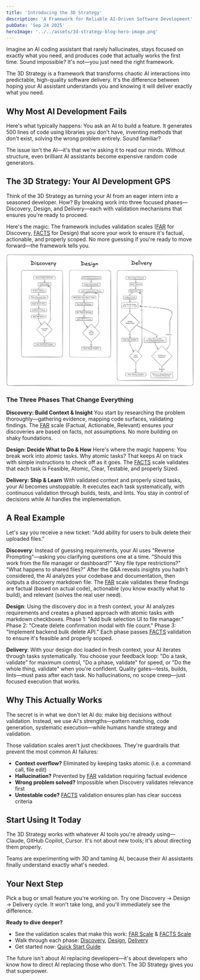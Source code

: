 ```yaml
---
title: 'Introducing the 3D Strategy'
description: 'A Framework for Reliable AI-Driven Software Development'
pubDate: 'Sep 24 2025'
heroImage: '../../assets/3d-strategy-blog-hero-image.png'
---
```


Imagine an AI coding assistant that rarely hallucinates, stays focused on exactly what you need, and produces code that actually works the first time. Sound impossible? It's not—you just need the right framework.

The 3D Strategy is a framework that transforms chaotic AI interactions into predictable, high-quality software delivery. It's the difference between hoping your AI assistant understands you and knowing it will deliver exactly what you need.

## Why Most AI Development Fails

Here's what typically happens: You ask an AI to build a feature. It generates 500 lines of code using libraries you don't have, inventing methods that don't exist, solving the wrong problem entirely. Sound familiar?

The issue isn't the AI—it's that we're asking it to read our minds. Without structure, even brilliant AI assistants become expensive random code generators.

## The 3D Strategy: Your AI Development GPS

Think of the 3D Strategy as turning your AI from an eager intern into a seasoned developer. How? By breaking work into three focused phases—Discovery, Design, and Delivery—each with  validation mechanisms that ensures you're ready to proceed.

Here's the magic: The framework includes validation scales ([FAR](https://github.com/patrob/3d-strategy/blob/main/docs/scales/far-scale.md) for Discovery, [FACTS](https://github.com/patrob/3d-strategy/blob/main/docs/scales/facts-scale.md) for Design) that score your work to ensure it's factual, actionable, and properly scoped. No more guessing if you're ready to move forward—the framework tells you.

![3D Strategy Workflow Diagram](../../assets/3d-strategy-workflow.png)

### The Three Phases That Change Everything

**Discovery: Build Context & Insight**
You start by researching the problem thoroughly—gathering evidence, mapping code surfaces, validating findings. The [FAR](https://github.com/patrob/3d-strategy/blob/main/docs/scales/far-scale.md) scale (Factual, Actionable, Relevant) ensures your discoveries are based on facts, not assumptions. No more building on shaky foundations.

**Design: Decide What to Do & How**
Here's where the magic happens: You break work into atomic tasks. Why atomic tasks? That keeps AI on track with simple instructions to check off as it goes. The [FACTS](https://github.com/patrob/3d-strategy/blob/main/docs/scales/facts-scale.md) scale validates that each task is Feasible, Atomic, Clear, Testable, and properly Sized.

**Delivery: Ship & Learn**
With validated context and properly sized tasks, your AI becomes unstoppable. It executes each task systematically, with continuous validation through builds, tests, and lints. You stay in control of decisions while AI handles the implementation.

## A Real Example

Let's say you receive a new ticket: "Add ability for users to bulk delete their uploaded files."

**Discovery**: Instead of guessing requirements, your AI uses "Reverse Prompting"—asking you clarifying questions one at a time. "Should this work from the file manager or dashboard?" "Any file type restrictions?" "What happens to shared files?" After the Q&A reveals insights you hadn't considered, the AI analyzes your codebase and documentation, then outputs a discovery markdown file. The [FAR](https://github.com/patrob/3d-strategy/blob/main/docs/scales/far-scale.md) scale validates these findings are factual (based on actual code), actionable (you know exactly what to build), and relevant (solves the real user need).

**Design**: Using the discovery doc in a fresh context, your AI analyzes requirements and creates a phased approach with atomic tasks with markdown checkboxes. Phase 1: "Add bulk selection UI to file manager." Phase 2: "Create delete confirmation modal with file count." Phase 3: "Implement backend bulk delete API." Each phase passes [FACTS](https://github.com/patrob/3d-strategy/blob/main/docs/scales/facts-scale.md) validation to ensure it's feasible and properly scoped.

**Delivery**: With your design doc loaded in fresh context, your AI iterates through tasks systematically. You choose your feedback loop: "Do a task, validate" for maximum control, "Do a phase, validate" for speed, or "Do the whole thing, validate" when you're confident. Quality gates—tests, builds, lints—must pass after each task. No hallucinations, no scope creep—just focused execution that works.

## Why This Actually Works

The secret is in what we don't let AI do: make big decisions without validation. Instead, we use AI's strengths—pattern matching, code generation, systematic execution—while humans handle strategy and validation.

Those validation scales aren't just checkboxes. They're guardrails that prevent the most common AI failures:
- **Context overflow?** Eliminated by keeping tasks atomic (i.e. a command call, file edit)
- **Hallucination?** Prevented by [FAR](https://github.com/patrob/3d-strategy/blob/main/docs/scales/far-scale.md) validation requiring factual evidence
- **Wrong problem solved?** Impossible when Discovery validates relevance first
- **Untestable code?** [FACTS](https://github.com/patrob/3d-strategy/blob/main/docs/scales/facts-scale.md) validation ensures plan has clear success criteria

## Start Using It Today

The 3D Strategy works with whatever AI tools you're already using—Claude, GitHub Copilot, Cursor. It's not about new tools; it's about directing them properly.

Teams are experimenting with 3D and taming AI, because their AI assistants finally understand exactly what's needed.

## Your Next Step

Pick a bug or small feature you're working on. Try one Discovery → Design → Delivery cycle. It won't take long, and you'll immediately see the difference.

**Ready to dive deeper?**
- See the validation scales that make this work: [FAR Scale](https://github.com/patrob/3d-strategy/blob/main/docs/scales/far-scale.md) & [FACTS Scale](https://github.com/patrob/3d-strategy/blob/main/docs/scales/facts-scale.md)
- Walk through each phase: [Discovery](https://github.com/patrob/3d-strategy/blob/main/docs/phases/Discovery.md), [Design](https://github.com/patrob/3d-strategy/blob/main/docs/phases/Design.md), [Delivery](https://github.com/patrob/3d-strategy/blob/main/docs/phases/Delivery.md)
- Get started now: [Quick Start Guide](https://github.com/patrob/3d-strategy#quick-start)

The future isn't about AI replacing developers—it's about developers who know how to direct AI replacing those who don't. The 3D Strategy gives you that superpower.